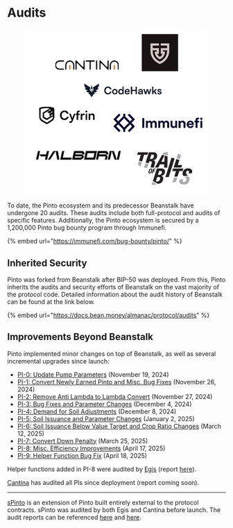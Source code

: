 # Audits



<figure><img src="../.gitbook/assets/Group 2.png" alt=""><figcaption></figcaption></figure>

To date, the Pinto ecosystem and its predecessor Beanstalk have undergone 20 audits. These audits include both full-protocol and audits of specific features. Additionally, the Pinto ecosystem is secured by a 1,200,000 Pinto bug bounty program through Immunefi.

{% embed url="https://immunefi.com/bug-bounty/pinto/" %}

## Inherited Security

Pinto was forked from Beanstalk after BIP-50 was deployed. From this, Pinto inherits the audits and security efforts of Beanstalk on the vast majority of the protocol code. Detailed information about the audit history of Beanstalk can be found at the link below.

{% embed url="https://docs.bean.money/almanac/protocol/audits" %}

## Improvements Beyond Beanstalk

Pinto implemented minor changes on top of Beanstalk, as well as several incremental upgrades since launch:

* [PI-0: Update Pump Parameters](https://github.com/pinto-org/protocol/pull/1) (November 19, 2024)
* [PI-1: Convert Newly Earned Pinto and Misc. Bug Fixes](https://github.com/pinto-org/protocol/pull/2) (November 26, 2024)
* [PI-2: Remove Anti Lambda to Lambda Convert](https://github.com/pinto-org/protocol/pull/3) (November 27, 2024)
* [PI-3: Bug Fixes and Parameter Changes](https://github.com/pinto-org/protocol/pull/4) (December 4, 2024)
* [PI-4: Demand for Soil Adjustments](https://github.com/pinto-org/protocol/pull/5) (December 8, 2024)
* [PI-5: Soil Issuance and Parameter Changes](https://github.com/pinto-org/protocol/pull/7) (January 2, 2025)
* [PI-6: Soil Issuance Below Value Target and Crop Ratio Changes](https://github.com/pinto-org/protocol/pull/8) (March 12, 2025)
* [PI-7: Convert Down Penalty](https://github.com/pinto-org/protocol/pull/33) (March 25, 2025)
* [PI-8: Misc. Efficiency Improvements](https://github.com/pinto-org/protocol/pull/54) (April 17, 2025)
* [PI-9: Helper Function Bug Fix](https://github.com/pinto-org/protocol/pull/77) (April 18, 2025)

Helper functions added in PI-8 were audited by [Egis](https://www.egissec.com/) (report [here](https://arweave.net/W7cfGzLVsTAEb65AR4wYfFLOl5Nm3EMy0Sg3Dk7C7e0)).

[Cantina](https://cantina.xyz/welcome) has audited all PIs since deployment (report coming soon).

***

[sPinto](../spinto/) is an extension of Pinto built entirely external to the protocol contracts. sPinto was audited by both Egis and Cantina before launch. The audit reports can be referenced [here](https://github.com/Egis-Security/audits/blob/main/reports/SiloedPinto.pdf) and [here](https://cantina.xyz/portfolio/c7410678-05f5-4dc3-bdbd-976d11738bcd).
